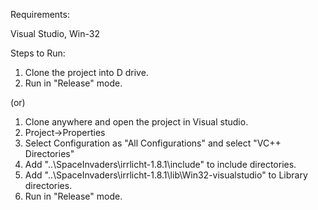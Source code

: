 Requirements:

Visual Studio, Win-32


Steps to Run:

1) Clone the project into D drive.
2) Run in "Release" mode.

(or)

1) Clone anywhere and open the project in Visual studio.
2) Project->Properties
3) Select Configuration as "All Configurations" and select "VC++ Directories"
4) Add "..\SpaceInvaders\irrlicht-1.8.1\include" to include directories.
5) Add "..\SpaceInvaders\irrlicht-1.8.1\lib\Win32-visualstudio" to Library directories.
6) Run in "Release" mode.
